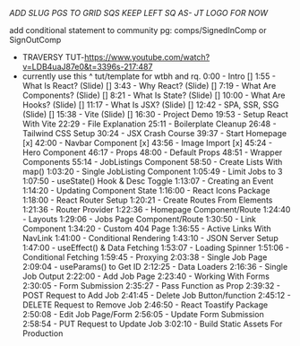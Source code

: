 _ADD SLUG PGS TO GRID SQS_
_KEEP LEFT SQ AS- JT LOGO FOR NOW_

add conditional statement to community pg: comps/SignedInComp or SignOutComp

- TRAVERSY TUT-https://www.youtube.com/watch?v=LDB4uaJ87e0&t=3396s-217:487
- currently use this ^ tut/template for wtbh and rq.
  0:00 - Intro []
  1:55 - What Is React? (Slide) []
  3:43 - Why React? (Slide) []
  7:19 - What Are Components? (Slide) []
  8:21 - What Is State? (Slide) []
  10:00 - What Are Hooks? (Slide) []
  11:17 - What Is JSX? (Slide) []
  12:42 - SPA, SSR, SSG (Slide) []
  15:38 - Vite (Slide) []
  16:30 - Project Demo
  19:53 - Setup React With Vite
  22:29 - File Explanation
  25:11 - Boilerplate Cleanup
  26:48 - Tailwind CSS Setup
  30:24 - JSX Crash Course
  39:37 - Start Homepage [x]
  42:00 - Navbar Component [x]
  43:56 - Image Import [x]
  45:24 - Hero Component
  46:17 - Props
  48:00 - Default Props
  48:51 - Wrapper Components
  55:14 - JobListings Component
  58:50 - Create Lists With map()
  1:03:20 - Single JobListing Component
  1:05:49 - Limit Jobs to 3
  1:07:50 - useState() Hook & Desc Toggle
  1:13:07 - Creating an Event
  1:14:20 - Updating Component State
  1:16:00 - React Icons Package
  1:18:00 - React Router Setup
  1:20:21 - Create Routes From Elements
  1:21:36 - Router Provider
  1:22:36 - Homepage Component/Route
  1:24:40 - Layouts
  1:29:06 - Jobs Page Component/Route
  1:30:50 - Link Component
  1:34:20 - Custom 404 Page
  1:36:55 - Active Links With NavLink
  1:41:00 - Conditional Rendering
  1:43:10 - JSON Server Setup
  1:47:00 - useEffect() & Data Fetching
  1:53:07 - Loading Spinner
  1:51:06 - Conditional Fetching
  1:59:45 - Proxying
  2:03:38 - Single Job Page
  2:09:04 - useParams() to Get ID
  2:12:25 - Data Loaders
  2:16:36 - Single Job Output
  2:22:00 - Add Job Page
  2:23:40 - Working With Forms
  2:30:05 - Form Submission
  2:35:27 - Pass Function as Prop
  2:39:32 - POST Request to Add Job
  2:41:45 - Delete Job Button/function
  2:45:12 - DELETE Request to Remove Job
  2:46:50 - React Toastify Package
  2:50:08 - Edit Job Page/Form
  2:56:05 - Update Form Submission
  2:58:54 - PUT Request to Update Job
  3:02:10 - Build Static Assets For Production
